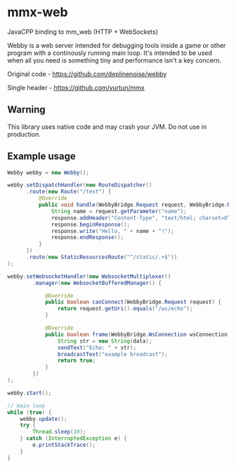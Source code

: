 # mmx-web
JavaCPP binding to mm_web (HTTP + WebSockets)

Webby is a web server intended for debugging tools inside a game or other program with a continously running main loop. It's intended to be used when all you need is something tiny and performance isn't a key concern.

Original code - https://github.com/deplinenoise/webby

Single header - https://github.com/vurtun/mmx

## Warning

This library uses native code and may crash your JVM. Do not use in production.

## Example usage
```java
Webby webby = new Webby();

webby.setDispatchHandler(new RouteDispatcher()
      .route(new Route("/test") {
          @Override
          public void handle(WebbyBridge.Request request, WebbyBridge.Response response) {
              String name = request.getParameter("name");
              response.addHeader("Content-Type", "text/html; charset=UTF-8");
              response.beginResponse();
              response.write("Hello, " + name + "!");
              response.endResponse();
          }
      })
      .route(new StaticResourcesRoute("^/static/.+$"))
);

webby.setWebsocketHandler(new WebsocketMultiplexer()
        .manager(new WebsocketBufferedManager() {

            @Override
            public boolean canConnect(WebbyBridge.Request request) {
                return request.getUri().equals("/ws/echo");
            }

            @Override
            public boolean frame(WebbyBridge.WsConnection wsConnection, byte[] data, boolean binary) {
                String str = new String(data);
                sendText("Echo: " + str);
                broadcastText("example broadcast");
                return true;
            }
        })
);

webby.start();

// main loop
while (true) {
    webby.update();
    try {
        Thread.sleep(10);
    } catch (InterruptedException e) {
        e.printStackTrace();
    }
}
```
